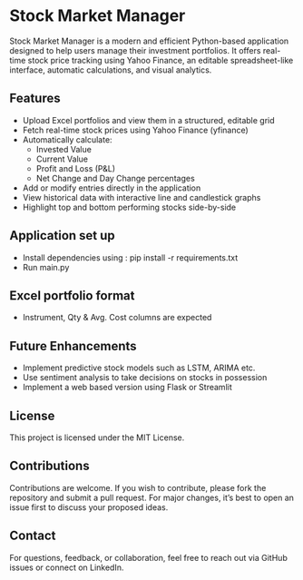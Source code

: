 # Stock Market Manager

Stock Market Manager is a modern and efficient Python-based application designed to help users manage their investment portfolios. It offers real-time stock price tracking using Yahoo Finance, an editable spreadsheet-like interface, automatic calculations, and visual analytics.

## Features

- Upload Excel portfolios and view them in a structured, editable grid
- Fetch real-time stock prices using Yahoo Finance (yfinance)
- Automatically calculate:
  - Invested Value
  - Current Value
  - Profit and Loss (P&L)
  - Net Change and Day Change percentages
- Add or modify entries directly in the application
- View historical data with interactive line and candlestick graphs
- Highlight top and bottom performing stocks side-by-side

## Application set up

- Install dependencies using : pip install -r requirements.txt
- Run main.py

## Excel portfolio format

- Instrument, Qty & Avg. Cost columns are expected

## Future Enhancements

- Implement predictive stock models such as LSTM, ARIMA etc.
- Use sentiment analysis to take decisions on stocks in possession
- Implement a web based version using Flask or Streamlit

## License

This project is licensed under the MIT License.

## Contributions

Contributions are welcome. If you wish to contribute, please fork the repository and submit a pull request. 
For major changes, it’s best to open an issue first to discuss your proposed ideas.

## Contact

For questions, feedback, or collaboration, feel free to reach out via GitHub issues or connect on LinkedIn.
